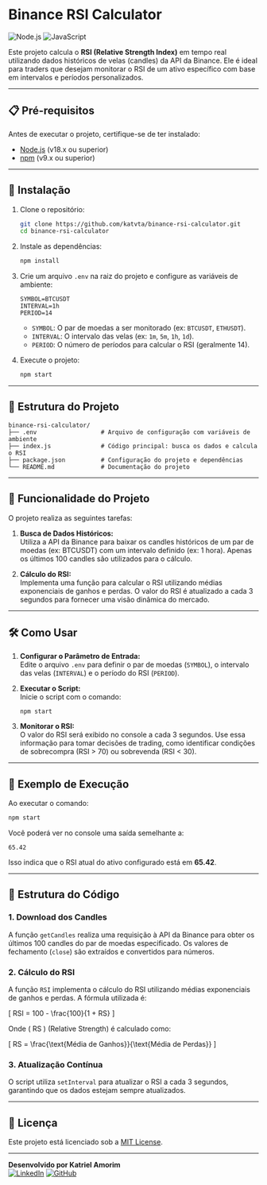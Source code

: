 # Binance RSI Calculator

![Node.js](https://img.shields.io/badge/Node.js-339933?style=for-the-badge&logo=node.js&logoColor=white)
![JavaScript](https://img.shields.io/badge/JavaScript-F7DF1E?style=for-the-badge&logo=javascript&logoColor=black)

Este projeto calcula o **RSI (Relative Strength Index)** em tempo real utilizando dados históricos de velas (candles) da API da Binance. Ele é ideal para traders que desejam monitorar o RSI de um ativo específico com base em intervalos e períodos personalizados.

---

## 📋 Pré-requisitos

Antes de executar o projeto, certifique-se de ter instalado:

- [Node.js](https://nodejs.org/) (v18.x ou superior)
- [npm](https://www.npmjs.com/) (v9.x ou superior)

---

## 🚀 Instalação

1. Clone o repositório:
   ```bash
   git clone https://github.com/katvta/binance-rsi-calculator.git
   cd binance-rsi-calculator
   ```

2. Instale as dependências:
   ```bash
   npm install
   ```

3. Crie um arquivo `.env` na raiz do projeto e configure as variáveis de ambiente:
   ```env
   SYMBOL=BTCUSDT
   INTERVAL=1h
   PERIOD=14
   ```
   - `SYMBOL`: O par de moedas a ser monitorado (ex: `BTCUSDT`, `ETHUSDT`).
   - `INTERVAL`: O intervalo das velas (ex: `1m`, `5m`, `1h`, `1d`).
   - `PERIOD`: O número de períodos para calcular o RSI (geralmente 14).

4. Execute o projeto:
   ```bash
   npm start
   ```

---

## 📂 Estrutura do Projeto

```
binance-rsi-calculator/
├── .env                  # Arquivo de configuração com variáveis de ambiente
├── index.js              # Código principal: busca os dados e calcula o RSI
├── package.json          # Configuração do projeto e dependências
└── README.md             # Documentação do projeto
```

---

## 📜 Funcionalidade do Projeto

O projeto realiza as seguintes tarefas:

1. **Busca de Dados Históricos:**  
   Utiliza a API da Binance para baixar os candles históricos de um par de moedas (ex: BTCUSDT) com um intervalo definido (ex: 1 hora). Apenas os últimos 100 candles são utilizados para o cálculo.

2. **Cálculo do RSI:**  
   Implementa uma função para calcular o RSI utilizando médias exponenciais de ganhos e perdas. O valor do RSI é atualizado a cada 3 segundos para fornecer uma visão dinâmica do mercado.

---

## 🛠️ Como Usar

1. **Configurar o Parâmetro de Entrada:**  
   Edite o arquivo `.env` para definir o par de moedas (`SYMBOL`), o intervalo das velas (`INTERVAL`) e o período do RSI (`PERIOD`).

2. **Executar o Script:**  
   Inicie o script com o comando:
   ```bash
   npm start
   ```

3. **Monitorar o RSI:**  
   O valor do RSI será exibido no console a cada 3 segundos. Use essa informação para tomar decisões de trading, como identificar condições de sobrecompra (RSI > 70) ou sobrevenda (RSI < 30).

---

## 📜 Exemplo de Execução

Ao executar o comando:

```bash
npm start
```

Você poderá ver no console uma saída semelhante a:

```
65.42
```

Isso indica que o RSI atual do ativo configurado está em **65.42**.

---

## 📂 Estrutura do Código

### 1. **Download dos Candles**
A função `getCandles` realiza uma requisição à API da Binance para obter os últimos 100 candles do par de moedas especificado. Os valores de fechamento (`close`) são extraídos e convertidos para números.

### 2. **Cálculo do RSI**
A função `RSI` implementa o cálculo do RSI utilizando médias exponenciais de ganhos e perdas. A fórmula utilizada é:

\[
RSI = 100 - \frac{100}{1 + RS}
\]

Onde \( RS \) (Relative Strength) é calculado como:

\[
RS = \frac{\text{Média de Ganhos}}{\text{Média de Perdas}}
\]

### 3. **Atualização Contínua**
O script utiliza `setInterval` para atualizar o RSI a cada 3 segundos, garantindo que os dados estejam sempre atualizados.

---

## 📄 Licença

Este projeto está licenciado sob a [MIT License](LICENSE).

---

**Desenvolvido por Katriel Amorim**  
[![LinkedIn](https://img.shields.io/badge/LinkedIn-0077B5?style=flat&logo=linkedin&logoColor=white)](https://linkedin.com/in/katriel-amorim-a330b4322/)
[![GitHub](https://img.shields.io/badge/GitHub-100000?style=flat&logo=github&logoColor=white)](https://github.com/katvta)
